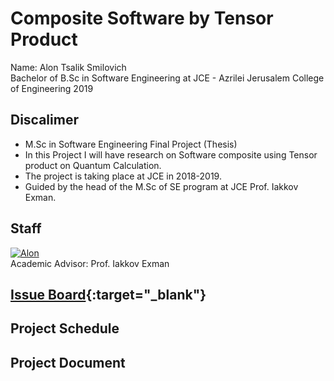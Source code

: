 # Composite Software by Tensor Product
Name: Alon Tsalik Smilovich <br>
Bachelor of B.Sc in Software Engineering at JCE - Azrilei Jerusalem College of Engineering
2019

## Discalimer
* M.Sc in Software Engineering Final Project (Thesis)
* In this Project I will have research on Software composite using Tensor product on Quantum Calculation.
* The project is taking place at JCE in 2018-2019.
* Guided by the head of the M.Sc of SE program at JCE Prof. Iakkov Exman.

## Staff
[![Alon](https://avatars1.githubusercontent.com/u/17544440?v=3&s=80)](https://github.com/alonshmilo) <br>
Academic Advisor: Prof. Iakkov Exman

## [Issue Board](https://huboard.com/alonshmilo/Composite-Software-by-Tensor-Product/){:target="_blank"}

## Project Schedule


## Project Document
